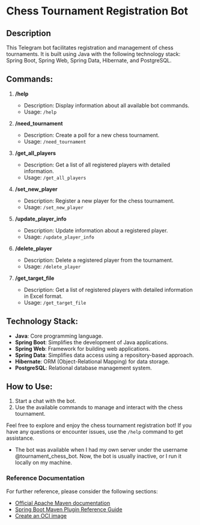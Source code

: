 # Chess Tournament Registration Bot

## Description

This Telegram bot facilitates registration and management of chess tournaments. It is built using Java with the following technology stack: Spring Boot, Spring Web, Spring Data, Hibernate, and PostgreSQL.

## Commands:

1. **/help**
    - Description: Display information about all available bot commands.
    - Usage: `/help`

2. **/need_tournament**
    - Description: Create a poll for a new chess tournament.
    - Usage: `/need_tournament`

3. **/get_all_players**
    - Description: Get a list of all registered players with detailed information.
    - Usage: `/get_all_players`

4. **/set_new_player**
    - Description: Register a new player for the chess tournament.
    - Usage: `/set_new_player`

5. **/update_player_info**
    - Description: Update information about a registered player.
    - Usage: `/update_player_info`

6. **/delete_player**
    - Description: Delete a registered player from the tournament.
    - Usage: `/delete_player`

7. **/get_target_file**
    - Description: Get a list of registered players with detailed information in Excel format.
    - Usage: `/get_target_file`

## Technology Stack:

- **Java**: Core programming language.
- **Spring Boot**: Simplifies the development of Java applications.
- **Spring Web**: Framework for building web applications.
- **Spring Data**: Simplifies data access using a repository-based approach.
- **Hibernate**: ORM (Object-Relational Mapping) for data storage.
- **PostgreSQL**: Relational database management system.

## How to Use:

1. Start a chat with the bot.
2. Use the available commands to manage and interact with the chess tournament.

Feel free to explore and enjoy the chess tournament registration bot! If you have any questions or encounter issues, use the `/help` command to get assistance.

* The bot was available when I had my own server under the username @tournament_chess_bot. Now, the bot is usually inactive, or I run it locally on my machine.

### Reference Documentation
For further reference, please consider the following sections:

* [Official Apache Maven documentation](https://maven.apache.org/guides/index.html)
* [Spring Boot Maven Plugin Reference Guide](https://docs.spring.io/spring-boot/docs/3.0.4/maven-plugin/reference/html/)
* [Create an OCI image](https://docs.spring.io/spring-boot/docs/3.0.4/maven-plugin/reference/html/#build-image)

